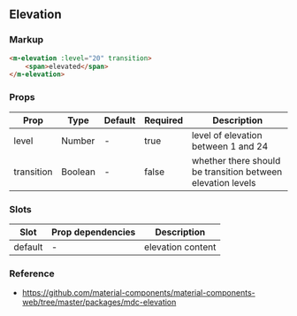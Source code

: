 ## Elevation

### Markup

```html
<m-elevation :level="20" transition>
    <span>elevated</span>
</m-elevation>
```
### Props

| Prop | Type | Default | Required | Description |
|------|------|---------|----------|-------------|
| level | Number | - | true | level of elevation between 1 and 24 |
| transition | Boolean | - | false | whether there should be transition between elevation levels |

### Slots

| Slot | Prop dependencies | Description |
|------|-------------------|-------------|
| default | - | elevation content |

### Reference

- https://github.com/material-components/material-components-web/tree/master/packages/mdc-elevation
